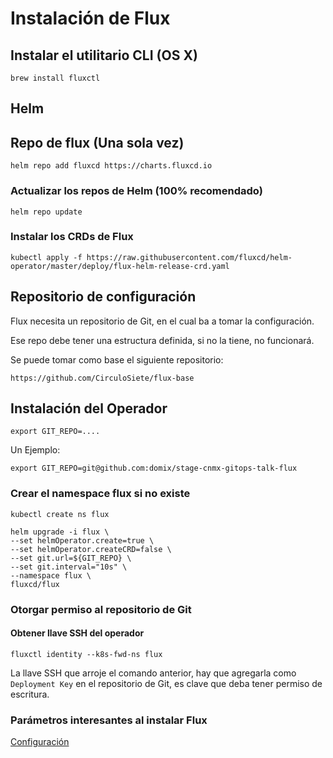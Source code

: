 # Instalación de Flux

## Instalar el utilitario CLI (OS X)

```
brew install fluxctl
```


## Helm


## Repo de flux  (Una sola vez)

```
helm repo add fluxcd https://charts.fluxcd.io
```

### Actualizar los repos de Helm (100% recomendado)

```
helm repo update
```

### Instalar los CRDs de Flux

```
kubectl apply -f https://raw.githubusercontent.com/fluxcd/helm-operator/master/deploy/flux-helm-release-crd.yaml
```


## Repositorio de configuración

Flux necesita un repositorio de Git, en el cual ba a tomar la configuración.

Ese repo debe tener una estructura definida, si no la tiene, no funcionará.

Se puede tomar como base el siguiente repositorio:

```
https://github.com/CirculoSiete/flux-base
```

## Instalación del Operador



```
export GIT_REPO=....
```

Un Ejemplo:

```
export GIT_REPO=git@github.com:domix/stage-cnmx-gitops-talk-flux
```

### Crear el namespace flux si no existe

```
kubectl create ns flux
```


```
helm upgrade -i flux \
--set helmOperator.create=true \
--set helmOperator.createCRD=false \
--set git.url=${GIT_REPO} \
--set git.interval="10s" \
--namespace flux \
fluxcd/flux
```


### Otorgar permiso al repositorio de Git

#### Obtener llave SSH del operador


```
fluxctl identity --k8s-fwd-ns flux
```

La llave SSH que arroje el comando anterior, hay que agregarla como `Deployment Key` en el repositorio de Git, es clave que deba tener permiso de escritura.

### Parámetros interesantes al instalar Flux

[Configuración](https://github.com/fluxcd/flux/blob/master/chart/flux/README.md#configuration)